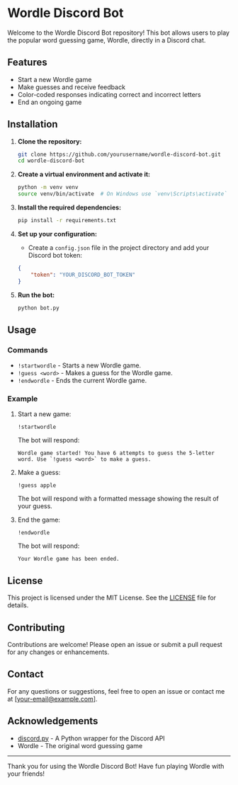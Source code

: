 # Wordle Discord Bot

Welcome to the Wordle Discord Bot repository! This bot allows users to play the popular word guessing game, Wordle, directly in a Discord chat.

## Features

- Start a new Wordle game
- Make guesses and receive feedback
- Color-coded responses indicating correct and incorrect letters
- End an ongoing game

## Installation

1. **Clone the repository:**

    ```bash
    git clone https://github.com/yourusername/wordle-discord-bot.git
    cd wordle-discord-bot
    ```

2. **Create a virtual environment and activate it:**

    ```bash
    python -m venv venv
    source venv/bin/activate  # On Windows use `venv\Scripts\activate`
    ```

3. **Install the required dependencies:**

    ```bash
    pip install -r requirements.txt
    ```

4. **Set up your configuration:**

    - Create a `config.json` file in the project directory and add your Discord bot token:

    ```json
    {
        "token": "YOUR_DISCORD_BOT_TOKEN"
    }
    ```

5. **Run the bot:**

    ```bash
    python bot.py
    ```

## Usage

### Commands

- `!startwordle` - Starts a new Wordle game.
- `!guess <word>` - Makes a guess for the Wordle game.
- `!endwordle` - Ends the current Wordle game.

### Example

1. Start a new game:

    ```
    !startwordle
    ```

    The bot will respond:
    ```
    Wordle game started! You have 6 attempts to guess the 5-letter word. Use `!guess <word>` to make a guess.
    ```

2. Make a guess:

    ```
    !guess apple
    ```

    The bot will respond with a formatted message showing the result of your guess.

3. End the game:

    ```
    !endwordle
    ```

    The bot will respond:
    ```
    Your Wordle game has been ended.
    ```

## License

This project is licensed under the MIT License. See the [LICENSE](LICENSE) file for details.

## Contributing

Contributions are welcome! Please open an issue or submit a pull request for any changes or enhancements.

## Contact

For any questions or suggestions, feel free to open an issue or contact me at [your-email@example.com].

## Acknowledgements

- [discord.py](https://github.com/Rapptz/discord.py) - A Python wrapper for the Discord API
- Wordle - The original word guessing game

---

Thank you for using the Wordle Discord Bot! Have fun playing Wordle with your friends!
